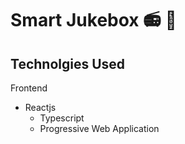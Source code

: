 # Smart Jukebox 📻 🎼


## Technolgies Used 


Frontend
   - Reactjs
     - Typescript
     - Progressive Web Application




     
